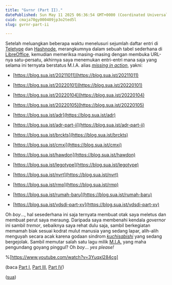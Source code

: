```yaml
---
title: "Gvrnr (Part II)."
datePublished: Sun May 11 2025 06:36:54 GMT+0000 (Coordinated Universal Time)
cuid: cmaja70gy000409jp3o2ted5l
slug: gvrnr-part-ii

---
```


Setelah meluangkan beberapa waktu menelusuri sejumlah daftar entri di [Teletype](https://teletype.in) dan [Hashnode](https://hashnode.com), merangkumnya dalam sebuah tabel sederhana di [LibreOffice](https://libreoffice.org), kemudian memeriksa masing-masing dengan membuka URL-nya satu-persatu, akhirnya saya menemukan entri-entri mana saja yang selama ini ternyata berstatus M.I.A. alias [*missing in action*](https://en.wikipedia.org/wiki/Missing_in_action), yakni:

* [https://blog.sua.ist/20211011](https://blog.sua.ist/20211011)
    
* [https://blog.sua.ist/20220101](https://blog.sua.ist/20220101)
    
* [https://blog.sua.ist/20220104](https://blog.sua.ist/20220104)
    
* [https://blog.sua.ist/20220105](https://blog.sua.ist/20220105)
    
* [https://blog.sua.ist/adr](https://blog.sua.ist/adr)
    
* [https://blog.sua.ist/adr-part-ii](https://blog.sua.ist/adr-part-ii)
    
* [https://blog.sua.ist/brckts](https://blog.sua.ist/brckts)
    
* [https://blog.sua.ist/cmxi](https://blog.sua.ist/cmxi)
    
* [https://blog.sua.ist/hawdon](https://blog.sua.ist/hawdon)
    
* [https://blog.sua.ist/legotype](https://blog.sua.ist/legotype)
    
* [https://blog.sua.ist/nvrt](https://blog.sua.ist/nvrt)
    
* [https://blog.sua.ist/rmp](https://blog.sua.ist/rmp)
    
* [https://blog.sua.ist/rumah-baru](https://blog.sua.ist/rumah-baru)
    
* [https://blog.sua.ist/vdsdi-part-xv](https://blog.sua.ist/vdsdi-part-xv)
    

Oh *boy*…, hal sesederhana ini saja ternyata membuat otak saya meletus dan membuat perut saya meraung. Daripada saya membenahi kendala *governor* ini sambil *tremor*, sebaiknya saya rehat dulu saja, sambil berkegiatan memamah biak sesuai kodrat mulut manusia yang sedang lapar, alih-alih menguyah secara acak karena godaan sindrom [*kuchisabishi*](https://www.huffpost.com/entry/kuchisabishii-lonely-mouth-mindless-eating_l_5ebdccc3c5b698a29045b714) yang sedang bergejolak. Sambil memutar salah satu lagu milik [M.I.A.](https://en.wikipedia.org/wiki/M.I.A._\(rapper\)) yang maha pengundang goyang pinggul? Oh *boy*… *yes please!*

%[https://www.youtube.com/watch?v=3Yuqxl284cg] 

(baca [Part I](https://blog.sua.ist/gvrnr), [Part III](https://blog.sua.ist/gvrnr-part-iii), [Part IV](https://blog.sua.ist/gvrnr-part-iv))

([sua](https://sua.ist))
